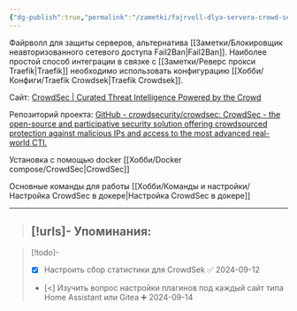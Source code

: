 ```yaml
---
{"dg-publish":true,"permalink":"/zametki/fajrvoll-dlya-servera-crowd-sec/","created":"2024-07-31 22:40","updated":"2024-09-14T02:56:55+03:00"}
---
```


Файрволл для защиты серверов, альтернатива [[Заметки/Блокировщик неавторизованного сетевого доступа Fail2Ban\|Fail2Ban]]. Наиболее простой способ интеграции в связке с [[Заметки/Реверс прокси Traefik\|Traefik]] необходимо использовать конфигурацию [[Хобби/Конфиги/Traefik Crowdsek\|Traefik Crowdsek]].

Сайт:  [CrowdSec | Curated Threat Intelligence Powered by the Crowd](https://www.crowdsec.net/)

Репозиторий проекта: [GitHub - crowdsecurity/crowdsec: CrowdSec - the open-source and participative security solution offering crowdsourced protection against malicious IPs and access to the most advanced real-world CTI.](https://github.com/crowdsecurity/crowdsec)

Установка с помощью docker [[Хобби/Docker compose/CrowdSec\|CrowdSec]]

Основные команды для работы [[Хобби/Команды и настройки/Настройка CrowdSec в докере\|Настройка CrowdSec в докере]]


---
> [!urls]- Упоминания:
>  - 

> [!todo]-
> - [x] Настроить сбор статистики для CrowdSek ✅ 2024-09-12
> - [<] Изучить вопрос настройки плагинов под каждый сайт типа Home Assistant или Gitea ➕ 2024-09-14

